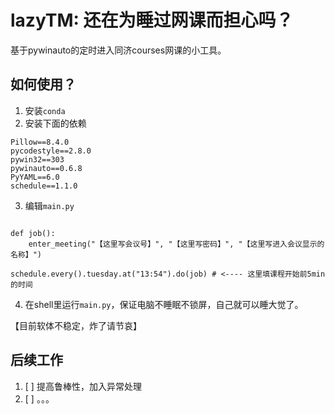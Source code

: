 # lazyTM: 还在为睡过网课而担心吗？

基于pywinauto的定时进入同济courses网课的小工具。


## 如何使用？

1. 安装`conda`
2. 安装下面的依赖
```
Pillow==8.4.0
pycodestyle==2.8.0
pywin32==303
pywinauto==0.6.8
PyYAML==6.0
schedule==1.1.0
```
3.  编辑`main.py`
```

def job():
    enter_meeting("【这里写会议号】", "【这里写密码】", "【这里写进入会议显示的名称】")

schedule.every().tuesday.at("13:54").do(job) # <---- 这里填课程开始前5min的时间
```
4. 在shell里运行`main.py`，保证电脑不睡眠不锁屏，自己就可以睡大觉了。
   

【目前软体不稳定，炸了请节哀】
## 后续工作
1. [ ] 提高鲁棒性，加入异常处理
2. [ ] 。。。
